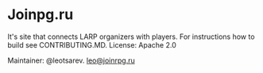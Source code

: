 # Joinpg.ru
It's site that connects LARP organizers with players. For instructions how to build see CONTRIBUTING.MD. License: Apache 2.0

Maintainer: @leotsarev. leo@joinrpg.ru
